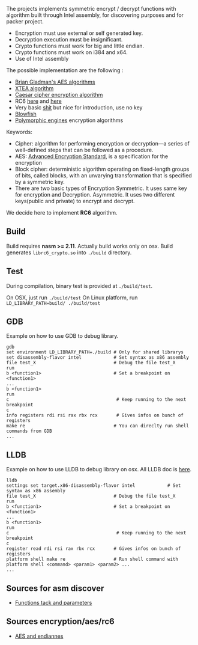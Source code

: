 The projects implements symmetric encrypt / decrypt functions with algorithm built through Intel assembly, for discovering purposes and for packer project.

- Encryption must use external or self generated key.
- Decryption execution must be insignificant.
- Crypto functions must work for big and little endian.
- Crypto functions must work on i384 and x64.
- Use of Intel assembly

The possible implementation are the following :

- [Brian Gladman's AES algorithms](https://github.com/BrianGladman/aes)
- [XTEA algorithm](https://en.wikipedia.org/wiki/XTEA)
- [Caesar cipher encryption algorithm](https://medium.com/@maneeshap/caesar-cipher-encryption-algorithm-using-assembly-7699f5ab73c)
- RC6 [here](https://tinycrypt.wordpress.com/2015/12/15/rc6-block-cipher/) and [here](https://modexp.wordpress.com/2018/02/04/arm-crypto/)
- Very basic [shit](https://www.codeproject.com/Articles/264491/Huo-Encryption-Decryption-Assembly-Program) but nice for introduction, use no key
- [Blowfish](http://www.unige.ch/medecine/nouspikel/ti99/blowfish.htm)
- [Polymorphic engines](https://www.pelock.com/articles/polymorphic-encryption-algorithms) encryption algorithms

Keywords:

- Cipher: algorithm for performing encryption or decryption—a series of well-defined steps that can be followed as a procedure.
- AES: [Advanced Encryption Standard](https://en.wikipedia.org/wiki/Advanced_Encryption_Standard#Definitive_standards), is a specification for the encryption
- Block cipher: deterministic algorithm operating on fixed-length groups of bits, called blocks, with an unvarying transformation that is specified by a symmetric key.
- There are two basic types of Encryption
    Symmetric. It uses same key for encryption and Decryption.
    Asymmetric. It uses two different keys(public and private) to encrypt and decrypt.

We decide here to implement **RC6** algorithm.

## Build

Build requires **nasm >= 2.11**. Actually build works only on osx.
Build generates `librc6_crypto.so` into `./build` directory.

## Test

During compilation, binary test is provided at `./build/test`.

On OSX, just run `./build/test`
On Linux platform, run `LD_LIBRARY_PATH=build/ ./build/test`

## GDB

Example on how to use GDB to debug library.

```
gdb
set environment LD_LIBRARY_PATH=./build # Only for shared librarys
set disassembly-flavor intel            # Set syntax as x86 assembly
file test_X                             # Debug the file test_X
run
b <function1>                           # Set a breakpoint on <function1> 
...
b <function1>
run
c                                        # Keep running to the next breakpoint
c
info registers rdi rsi rax rbx rcx       # Gives infos on bunch of registers
make re                                 # You can direclty run shell commands from GDB
...
```

## LLDB

Example on how to use LLDB to debug library on osx.
All LLDB doc is [here](https://lldb.llvm.org/use/map.html).

```
lldb
settings set target.x86-disassembly-flavor intel            # Set syntax as x86 assembly
file test_X                             # Debug the file test_X
run
b <function1>                           # Set a breakpoint on <function1> 
...
b <function1>
run
c                                        # Keep running to the next breakpoint
c
register read rdi rsi rax rbx rcx       # Gives infos on bunch of registers
platform shell make re                  # Run shell command with platform shell <command> <param1> <param2> ...
...
```
## Sources for asm discover

- [Functions tack and parameters](https://en.wikibooks.org/wiki/X86_Disassembly/Functions_and_Stack_Frames)

## Sources encryption/aes/rc6

- [AES and endiannes](https://security.stackexchange.com/questions/13553/does-the-endianness-used-with-an-encryption-algorithm-affect-its-security#answer-13565)